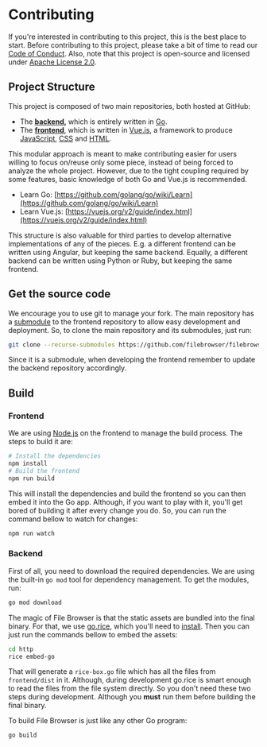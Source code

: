 # Contributing

If you're interested in contributing to this project, this is the best place to start. Before contributing to this project, please take a bit of time to read our [Code of Conduct](code-of-conduct.md). Also, note that this project is open-source and licensed under [Apache License 2.0](https://github.com/filebrowser/filebrowser/blob/master/LICENSE).

## Project Structure

This project is composed of two main repositories, both hosted at GitHub:

* The [**backend**](https://github.com/filebrowser/filebrowser)**,** which is entirely written in [Go](https://golang.org/).
* The [**frontend**](https://github.com/filebrowser/frontend), which is written in [Vue.js](https://vuejs.org/), a framework to produce [JavaScript](https://en.wikipedia.org/wiki/JavaScript), [CSS](https://en.wikipedia.org/wiki/Cascading_Style_Sheets) and [HTML](https://www.w3.org/html/).

This modular approach is meant to make contributing easier for users willing to focus on/reuse only some piece, instead of being forced to analyze the whole project. However, due to the tight coupling required by some features, basic knowledge of both Go and Vue.js is recommended.

* Learn Go: [https://github.com/golang/go/wiki/Learn](https://github.com/golang/go/wiki/Learn)
* Learn Vue.js: [https://vuejs.org/v2/guide/index.html](https://vuejs.org/v2/guide/index.html)

This structure is also valuable for third parties to develop alternative implementations of any of the pieces. E.g. a different frontend can be written using Angular, but keeping the same backend. Equally, a different backend can be written using Python or Ruby, but keeping the same frontend.

## Get the source code

We encourage you to use git to manage your fork. The main repository has a [submodule](https://git-scm.com/book/en/v2/Git-Tools-Submodules) to the frontend repository to allow easy development and deployment. So, to clone the main repository and its submodules, just run:

```bash
git clone --recurse-submodules https://github.com/filebrowser/filebrowser
```

Since it is a submodule, when developing the frontend remember to update the backend repository accordingly.

## Build

### Frontend

We are using [Node.js](https://nodejs.org/en/) on the frontend to manage the build process. The steps to build it are:

```bash
# Install the dependencies
npm install
# Build the frontend
npm run build
```

This will install the dependencies and build the frontend so you can then embed it into the Go app. Although, if you want to play with it, you'll get bored of building it after every change you do. So, you can run the command bellow to watch for changes:

```bash
npm run watch
```

### Backend

First of all, you need to download the required dependencies. We are using the built-in `go mod` tool for dependency management. To get the modules, run:

```bash
go mod download
```

The magic of File Browser is that the static assets are bundled into the final binary. For that, we use [go.rice](https://github.com/GeertJohan/go.rice/), which you'll need to [install](https://github.com/GeertJohan/go.rice/#installation). Then you can just run the commands bellow to embed the assets:

```bash
cd http
rice embed-go
```

That will generate a `rice-box.go` file which has all the files from `frontend/dist` in it. Although, during development go.rice is smart enough to read the files from the file system directly. So you don't need these two steps during development. Although you **must** run them before building the final binary.

To build File Browser is just like any other Go program:

```bash
go build
```



